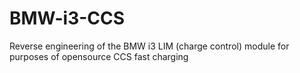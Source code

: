 # BMW-i3-CCS
Reverse engineering of the BMW i3 LIM (charge control) module for purposes of opensource CCS fast charging

